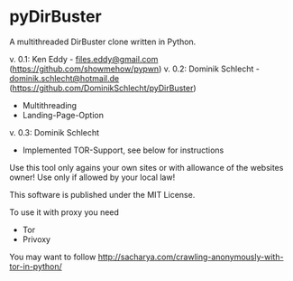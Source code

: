 # pyDirBuster
A multithreaded DirBuster clone written in Python.


v. 0.1: Ken Eddy - files.eddy@gmail.com (https://github.com/showmehow/pypwn)
v. 0.2: Dominik Schlecht - dominik.schlecht@hotmail.de (https://github.com/DominikSchlecht/pyDirBuster)

* Multithreading
* Landing-Page-Option

v. 0.3: Dominik Schlecht

* Implemented TOR-Support, see below for instructions


Use this tool only agains your own sites or with allowance of the websites owner!
Use only if allowed by your local law!

This software is published under the MIT License.

To use it with proxy you need

* Tor
* Privoxy

You may want to follow http://sacharya.com/crawling-anonymously-with-tor-in-python/
